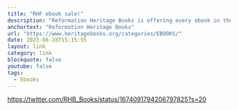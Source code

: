 ```yaml
---
title: "RHF ebook sale!"
description: "Reformation Heritage Books is offering every ebook in their library for $1, $3, or $5."
anchortext: "Reformation Heritage Books"
url: "https://www.heritagebooks.org/categories/EBOOKS/"
date: 2023-06-28T15:15:55
layout: link
category: link
blockquote: false
youtube: false
tags:
  - Ebooks
---
```


https://twitter.com/RHB_Books/status/1674091794206797825?s=20